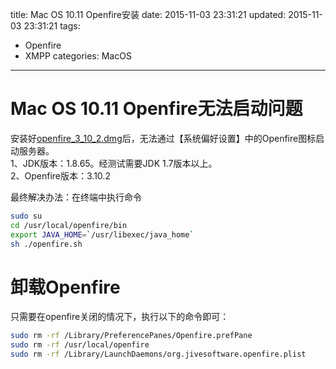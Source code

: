 title: Mac OS 10.11 Openfire安装
date: 2015-11-03 23:31:21
updated: 2015-11-03 23:31:21
tags: 
- Openfire
- XMPP
categories: MacOS
---

# Mac OS 10.11 Openfire无法启动问题
安装好[openfire_3_10_2.dmg](http://www.igniterealtime.org/downloads/#)后，无法通过【系统偏好设置】中的Openfire图标启动服务器。  
1、JDK版本：1.8.65。经测试需要JDK 1.7版本以上。  
2、Openfire版本：3.10.2  

最终解决办法：在终端中执行命令   
```bash
sudo su
cd /usr/local/openfire/bin
export JAVA_HOME=`/usr/libexec/java_home`
sh ./openfire.sh
```

# 卸载Openfire  
只需要在openfire关闭的情况下，执行以下的命令即可：  
```bash
sudo rm -rf /Library/PreferencePanes/Openfire.prefPane
sudo rm -rf /usr/local/openfire
sudo rm -rf /Library/LaunchDaemons/org.jivesoftware.openfire.plist
```

